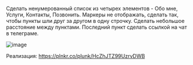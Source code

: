 Сделать ненумерованный список из четырех элементов - Обо мне, Услуги, Контакты, Позвонить.
Маркеры не отображать, сделать так, чтобы пункты шли друг за другом в одну строчку.
Сделать небольшое расстояние между пунктами.
Последний пункт сделать ссылкой на чат в телеграме.

![image](https://github.com/Lustrik/JS-CSS-HTML-2/assets/137787455/b910f421-b8d0-446f-b48e-af44b04c8f4b)

Реализация:
https://plnkr.co/plunk/HcZhJTZ99UzrvDWB
